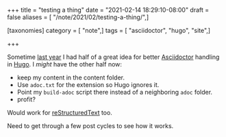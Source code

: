 +++
title = "testing a thing"
date = "2021-02-14 18:29:10-08:00"
draft = false
aliases = [ "/note/2021/02/testing-a-thing/",]

[taxonomies]
category = [ "note",]
tags = [ "asciidoctor", "hugo", "site",]

+++

[last year]: /post/2020/05/letting-ruby-build-asciidoctor-files-for-hugo/
[Asciidoctor]: https://asciidoctor.org/
[Hugo]: https://gohugo.io

Sometime [last year][] I had half of a great idea for better [Asciidoctor][]
handling in [Hugo][]. I *might* have the other half now:

* keep my content in the content folder.
* Use `adoc.txt` for the extension so Hugo ignores it.
* Point my `build-adoc` script there instead of a neighboring `adoc` folder.
* profit?

[reStructuredText]: /tags/rst

Would work for [reStructuredText][] too.

Need to get through a few post cycles to see how it works.
